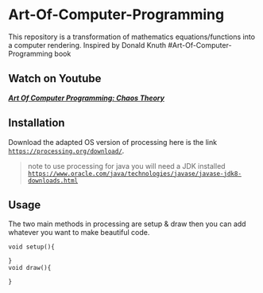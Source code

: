 # Art-Of-Computer-Programming
This repository is a transformation of mathematics equations/functions into a computer rendering.
Inspired by Donald Knuth #Art-Of-Computer-Programming book

## Watch on Youtube
***<a href="https://www.youtube.com/watch?v=ZQCoh4PZrGc&fbclid=IwAR3LOckpAMJNLNt8rhA5nadwnX4CmggNJ6T92ihQzJDY8-K0RzC-PAKuxPU&ab_channel=MarouaneBoukedir">Art Of Computer Programming: Chaos Theory</a>***

## Installation
Download the adapted OS version of processing here is the link <a href="https://processing.org/download/" target="_blank">`https://processing.org/download/`</a>.
> note to use processing for java you will need a JDK installed <a href="https://processing.org/download/" target="_blank">`https://www.oracle.com/java/technologies/javase/javase-jdk8-downloads.html`</a>
## Usage
The two main methods in processing are setup & draw then you can add whatever you want to make beautiful code.
```processing
void setup(){

}
void draw(){

}
```
